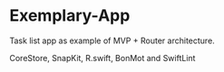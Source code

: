 # Exemplary-App

Task list app as example of MVP + Router architecture.


CoreStore, SnapKit, R.swift, BonMot and SwiftLint
